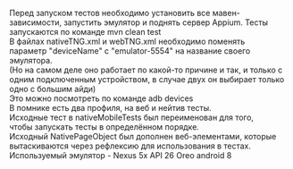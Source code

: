 Перед запуском тестов необходимо установить все мавен-зависимости, запустить эмулятор и поднять сервер Appium.
Тесты запускаются по команде mvn clean test  
В файлах nativeTNG.xml и webTNG.xml необходимо поменять  
параметр "deviceName" с "emulator-5554" на название своего эмулятора.  
(Но на самом деле оно работает по какой-то причине и так, и только с одним подключенным устройством, в случае двух он выбирает только одно с большим айди)    
Это можно посмотреть по команде adb devices  
В помнике есть два профиля, на веб и нейтив тесты.  
Исходные тест в nativeMobileTests был переименован для того,  
чтобы запускать тесты в определённом порядке.  
Исходный NativePageObject был дополнен веб-элементами, 
которые вытаскиваются через рефлексию для использования в тестах.
Используемый эмулятор - Nexus 5x API 26 Oreo android 8
